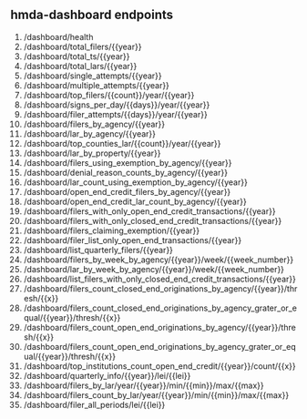 ## hmda-dashboard endpoints

 1. /dashboard/health
 2. /dashboard/total_filers/{{year}}
 3. /dashboard/total_ts/{{year}}
 4. /dashboard/total_lars/{{year}}
 5. /dashboard/single_attempts/{{year}}
 6. /dashboard/multiple_attempts/{{year}}
 7. /dashboard/top_filers/{{count}}/year/{{year}}
 8. /dashboard/signs_per_day/{{days}}/year/{{year}}
 9. /dashboard/filer_attempts/{{days}}/year/{{year}}
10. /dashboard/filers_by_agency/{{year}}
11. /dashboard/lar_by_agency/{{year}}
12. /dashboard/top_counties_lar/{{count}}/year/{{year}}
13. /dashboard/lar_by_property/{{year}}
14. /dashboard/filers_using_exemption_by_agency/{{year}}
15. /dashboard/denial_reason_counts_by_agency/{{year}}
16. /dashboard/lar_count_using_exemption_by_agency/{{year}}
17. /dashboard/open_end_credit_filers_by_agency/{{year}}
18. /dashboard/open_end_credit_lar_count_by_agency/{{year}}
19. /dashboard/filers_with_only_open_end_credit_transactions/{{year}}
20. /dashboard/filers_with_only_closed_end_credit_transactions/{{year}}
21. /dashboard/filers_claiming_exemption/{{year}}
22. /dashboard/filer_list_only_open_end_transactions/{{year}}
23. /dashboard/list_quarterly_filers/{{year}}
24. /dashboard/filers_by_week_by_agency/{{year}}/week/{{week_number}}
25. /dashboard/lar_by_week_by_agency/{{year}}/week/{{week_number}}
26. /dashboard/list_filers_with_only_closed_end_credit_transactions/{{year}}
27. /dashboard/filers_count_closed_end_originations_by_agency/{{year}}/thresh/{{x}}
28. /dashboard/filers_count_closed_end_originations_by_agency_grater_or_equal/{{year}}/thresh/{{x}}
29. /dashboard/filers_count_open_end_originations_by_agency/{{year}}/thresh/{{x}}
30. /dashboard/filers_count_open_end_originations_by_agency_grater_or_equal/{{year}}/thresh/{{x}}
31. /dashboard/top_institutions_count_open_end_credit/{{year}}/count/{{x}}
32. /dashboard/quarterly_info/{{year}}/lei/{{lei}}
33. /dashboard/filers_by_lar/year/{{year}}/min/{{min}}/max/{{max}}
34. /dashboard/filers_count_by_lar/year/{{year}}/min/{{min}}/max/{{max}}
35. /dashboard/filer_all_periods/lei/{{lei}}